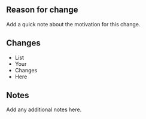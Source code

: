 ## Reason for change

Add a quick note about the motivation for this change.

## Changes

- List
- Your
- Changes
- Here


## Notes

Add any additional notes here.
